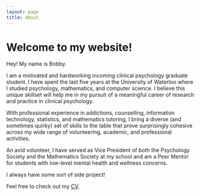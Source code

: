 ```yaml
---
layout: page
title: About
---
```


# Welcome to my website!

[//]: # (Hey! My name is Bobby. I'm an incoming clinical psychology graduate student. My interests include music, books, culture, coffee, and data.)
Hey! My name is Bobby.

I am a motivated and hardworking incoming clinical psychology graduate student. I have spent the last five years at the University of Waterloo where I studied psychology, mathematics, and computer science. I believe this unique skillset will help me in my pursuit of a meaningful career of research and practice in clinical psychology.

With professional experience in addictions, counselling, information technology, statistics, and mathematics tutoring, I bring a diverse (and sometimes quirky) set of skills to the table that prove surprisingly cohesive across my wide range of volunteering, academic, and professional activities.

An avid volunteer, I have served as Vice President of both the Psychology Society and the Mathematics Society at my school and am a Peer Mentor for students with low-level mental health and wellness concerns.

I always have some sort of side project!

Feel free to check out my <a href="https://docs.google.com/document/d/1Ofsd3_aYn_Xy8jzHg8x3HQ4BHIscKPP1/edit?usp=sharing&ouid=117803962430868863280&rtpof=true&sd=true">CV</a>.